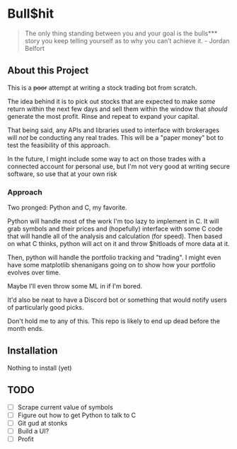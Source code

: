 # Bull$hit
> The only thing standing between you and your goal is the bulls\*\*\* story you keep telling yourself as to why you can’t achieve it. - Jordan Belfort


## About this Project
This is a ~~poor~~ attempt at writing a stock trading bot from scratch.

The idea behind it is to pick out stocks that are expected to make *some* return within the next few days and sell them within the window that *should* generate the most profit. Rinse and repeat to expand your capital.

That being said, any APIs and libraries used to interface with brokerages will *not* be conducting any real trades. This will be a "paper money" bot to test the feasibility of this approach.

In the future, I might include some way to act on those trades with a connected account for personal use, but I'm not very good at writing secure software, so use that at your own risk

### Approach
Two pronged: Python and C, my favorite.

Python will handle most of the work I'm too lazy to implement in C. It will grab symbols and their prices and (hopefully) interface with some C code that will handle all of the analysis and calculation (for speed). Then based on what C thinks, python will act on it and throw $hitloads of more data at it.

Then, python will handle the portfolio tracking and "trading". I might even have some matplotlib shenanigans going on to show how your portfolio evolves over time.

Maybe I'll even throw some ML in if I'm bored.

It'd also be neat to have a Discord bot or something that would notify users of particularly good picks.

Don't hold me to any of this. This repo is likely to end up dead before the month ends.

## Installation

Nothing to install (yet)


## TODO
- [ ] Scrape current value of symbols
- [ ] Figure out how to get Python to talk to C
- [ ] Git gud at stonks
- [ ] Build a UI?
- [ ] Profit
